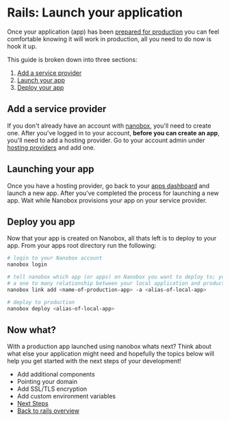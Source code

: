 # Rails: Launch your application
Once your application (app) has been [prepared for production](preparing-for-prduction.html) you can feel comfortable knowing it will work in production, all you need to do now is hook it up.

This guide is broken down into three sections:

1. [Add a service provider](adding-a-service-provider)
2. [Launch your app](launch-your-app)
3. [Deploy your app](deploy-your-app)

## Add a service provider
If you don't already have an account with [nanobox](//dashboard.nanobox.io), you'll need to create one. After you've logged in to your account, **before you can create an app**, you'll need to add a hosting provider. Go to your account admin under [hosting providers](//dashboard.nanobox.io/users/provider_accounts) and add one.

## Launching your app
Once you have a hosting provider, go back to your [apps dashboard](//dashboard.nanobox.io) and launch a new app. After you've completed the process for launching a new app. Wait while Nanobox provisions your app on your service provider.

## Deploy you app
Now that your app is created on Nanobox, all thats left is to deploy to your app. From your apps root directory run the following:

```bash
# login to your Nanobox account
nanobox login

# tell nanobox which app (or apps) on Nanobox you want to deploy to; you can have
# a one to many relationship between your local application and production apps.
nanobox link add <name-of-production-app> -a <alias-of-local-app>

# deploy to production
nanobox deploy <alias-of-local-app>
```

## Now what?
With a production app launched using nanobox whats next? Think about what else your application might need and hopefully the topics below will help you get started with the next steps of your development!

* Add additional components
* Pointing your domain
* Add SSL/TLS encryption
* Add custom environment variables
* [Next Steps](overview.html)
* [Back to rails overview](overview.html)
